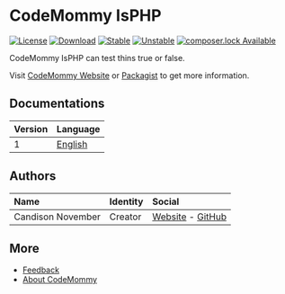 # CodeMommy IsPHP

[![License](https://poser.pugx.org/CodeMommy/IsPHP/license?format=flat-square)](LICENSE)
[![Download](https://poser.pugx.org/CodeMommy/IsPHP/downloads?format=flat-square)](https://packagist.org/packages/CodeMommy/IsPHP)
[![Stable](https://poser.pugx.org/CodeMommy/IsPHP/version?format=flat-square)](https://packagist.org/packages/CodeMommy/IsPHP)
[![Unstable](https://poser.pugx.org/CodeMommy/IsPHP/v/unstable?format=flat-square)](https://packagist.org/packages/CodeMommy/IsPHP)
[![composer.lock Available](https://poser.pugx.org/CodeMommy/IsPHP/composerlock?format=flat-square)](https://packagist.org/packages/CodeMommy/IsPHP)


CodeMommy IsPHP can test thins true or false.

Visit [CodeMommy Website](http://www.codemommy.com) or [Packagist](https://packagist.org/packages/CodeMommy/IsPHP) to get more information.

## Documentations
| Version | Language |
| :------ | :------- |
| 1 | [English](documentation/1/english/index.md) |


## Authors

| Name | Identity | Social |
| :--- | :------- | :----- |
| Candison November | Creator  | [Website](http://www.kandisheng.com) - [GitHub](https://github.com/KanDisheng) |

## More

- [Feedback](https://github.com/CodeMommy/IsPHP/issues)
- [About CodeMommy](https://github.com/CodeMommy/CodeMommy)